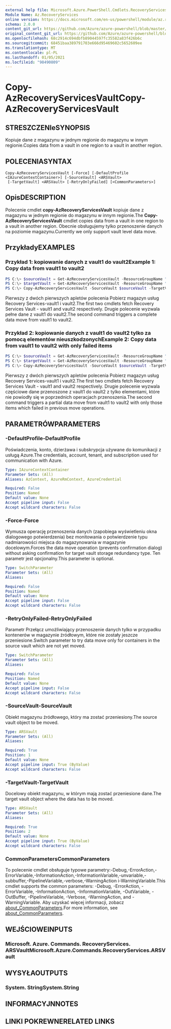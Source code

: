 ```yaml
---
external help file: Microsoft.Azure.PowerShell.Cmdlets.RecoveryServices.Backup.dll-Help.xml
Module Name: Az.RecoveryServices
online version: https://docs.microsoft.com/en-us/powershell/module/az.recoveryservices/copy-azrecoveryservicesvault
schema: 2.0.0
content_git_url: https://github.com/Azure/azure-powershell/blob/master/src/RecoveryServices/RecoveryServices/help/Copy-AzRecoveryServicesVault.md
original_content_git_url: https://github.com/Azure/azure-powershell/blob/master/src/RecoveryServices/RecoveryServices/help/Copy-AzRecoveryServicesVault.md
ms.openlocfilehash: 68c2914c694dbfb89044597fc35582a83f426b6c
ms.sourcegitcommit: 68451baa389791703e666d95469602c5652609ee
ms.translationtype: MT
ms.contentlocale: pl-PL
ms.lasthandoff: 01/05/2021
ms.locfileid: "98490809"
---
```

# <span data-ttu-id="7660c-101">Copy-AzRecoveryServicesVault</span><span class="sxs-lookup"><span data-stu-id="7660c-101">Copy-AzRecoveryServicesVault</span></span>

## <span data-ttu-id="7660c-102">STRESZCZENIe</span><span class="sxs-lookup"><span data-stu-id="7660c-102">SYNOPSIS</span></span>
<span data-ttu-id="7660c-103">Kopiuje dane z magazynu w jednym regionie do magazynu w innym regionie.</span><span class="sxs-lookup"><span data-stu-id="7660c-103">Copies data from a vault in one region to a vault in another region.</span></span>

## <span data-ttu-id="7660c-104">POLECENIA</span><span class="sxs-lookup"><span data-stu-id="7660c-104">SYNTAX</span></span>

```
Copy-AzRecoveryServicesVault [-Force] [-DefaultProfile <IAzureContextContainer>] [-SourceVault] <ARSVault>
 [-TargetVault] <ARSVault> [-RetryOnlyFailed] [<CommonParameters>]
```

## <span data-ttu-id="7660c-105">Opis</span><span class="sxs-lookup"><span data-stu-id="7660c-105">DESCRIPTION</span></span>
<span data-ttu-id="7660c-106">Polecenie cmdlet **copy-AzRecoveryServicesVault** kopiuje dane z magazynu w jednym regionie do magazynu w innym regionie.</span><span class="sxs-lookup"><span data-stu-id="7660c-106">The **Copy-AzRecoveryServicesVault** cmdlet copies data from a vault in one region to a vault in another region.</span></span> <span data-ttu-id="7660c-107">Obecnie obsługujemy tylko przenoszenie danych na poziomie magazynu.</span><span class="sxs-lookup"><span data-stu-id="7660c-107">Currently we only support vault level data move.</span></span>

## <span data-ttu-id="7660c-108">Przykłady</span><span class="sxs-lookup"><span data-stu-id="7660c-108">EXAMPLES</span></span>

### <span data-ttu-id="7660c-109">Przykład 1: kopiowanie danych z vault1 do vault2</span><span class="sxs-lookup"><span data-stu-id="7660c-109">Example 1: Copy data from vault1 to vault2</span></span>
```powershell
PS C:\> $sourceVault = Get-AzRecoveryServicesVault -ResourceGroupName "rgName1" -Name "vault1"
PS C:\> $targetVault = Get-AzRecoveryServicesVault -ResourceGroupName "rgName2" -Name "vault2"
PS C:\> Copy-AzRecoveryServicesVault -SourceVault $sourceVault -TargetVault $targetVault
```

<span data-ttu-id="7660c-110">Pierwszy z dwóch pierwszych apletów polecenia Pobierz magazyn usług Recovery Services-vault1 i vault2.</span><span class="sxs-lookup"><span data-stu-id="7660c-110">The first two cmdlets fetch Recovery Services Vault - vault1 and vault2 respectively.</span></span>
<span data-ttu-id="7660c-111">Drugie polecenie wyzwala pełne dane z vault1 do vault2.</span><span class="sxs-lookup"><span data-stu-id="7660c-111">The second command triggers a complete data move from vault1 to vault2.</span></span> 

### <span data-ttu-id="7660c-112">Przykład 2: kopiowanie danych z vault1 do vault2 tylko za pomocą elementów nieuszkodzonych</span><span class="sxs-lookup"><span data-stu-id="7660c-112">Example 2: Copy data from vault1 to vault2 with only failed items</span></span>
```powershell
PS C:\> $sourceVault = Get-AzRecoveryServicesVault -ResourceGroupName "rgName1" -Name "vault1"
PS C:\> $targetVault = Get-AzRecoveryServicesVault -ResourceGroupName "rgName2" -Name "vault2"
PS C:\> Copy-AzRecoveryServicesVault -SourceVault $sourceVault -TargetVault $targetVault -RetryOnlyFailed
``` 

<span data-ttu-id="7660c-113">Pierwszy z dwóch pierwszych apletów polecenia Pobierz magazyn usług Recovery Services-vault1 i vault2.</span><span class="sxs-lookup"><span data-stu-id="7660c-113">The first two cmdlets fetch Recovery Services Vault - vault1 and vault2 respectively.</span></span>
<span data-ttu-id="7660c-114">Drugie polecenie wyzwala częściowe dane przenoszone z vault1 do vault2 z tylko elementami, które nie powiodły się w poprzednich operacjach przenoszenia.</span><span class="sxs-lookup"><span data-stu-id="7660c-114">The second command triggers a partial data move from vault1 to vault2 with only those items which failed in previous move operations.</span></span>

## <span data-ttu-id="7660c-115">PARAMETRÓW</span><span class="sxs-lookup"><span data-stu-id="7660c-115">PARAMETERS</span></span>

### <span data-ttu-id="7660c-116">-DefaultProfile</span><span class="sxs-lookup"><span data-stu-id="7660c-116">-DefaultProfile</span></span>
<span data-ttu-id="7660c-117">Poświadczenia, konto, dzierżawa i subskrypcja używane do komunikacji z usługą Azure.</span><span class="sxs-lookup"><span data-stu-id="7660c-117">The credentials, account, tenant, and subscription used for communication with Azure.</span></span>

```yaml
Type: IAzureContextContainer
Parameter Sets: (All)
Aliases: AzContext, AzureRmContext, AzureCredential

Required: False
Position: Named
Default value: None
Accept pipeline input: False
Accept wildcard characters: False
```

### <span data-ttu-id="7660c-118">-Force</span><span class="sxs-lookup"><span data-stu-id="7660c-118">-Force</span></span>
<span data-ttu-id="7660c-119">Wymusza operację przenoszenia danych (zapobiega wyświetleniu okna dialogowego potwierdzenia) bez monitowania o potwierdzenie typu nadmiarowości miejsca do magazynowania w magazynie docelowym.</span><span class="sxs-lookup"><span data-stu-id="7660c-119">Forces the data move operation (prevents confirmation dialog) without asking confirmation for target vault storage redundancy type.</span></span> <span data-ttu-id="7660c-120">Ten parametr jest opcjonalny.</span><span class="sxs-lookup"><span data-stu-id="7660c-120">This parameter is optional.</span></span> 

```yaml
Type: SwitchParameter
Parameter Sets: (All)
Aliases:

Required: False
Position: Named
Default value: None
Accept pipeline input: False
Accept wildcard characters: False
```

### <span data-ttu-id="7660c-121">-RetryOnlyFailed</span><span class="sxs-lookup"><span data-stu-id="7660c-121">-RetryOnlyFailed</span></span>
<span data-ttu-id="7660c-122">Parametr Przełącz umożliwiający przenoszenie danych tylko w przypadku kontenerów w magazynie źródłowym, które nie zostały jeszcze przeniesione.</span><span class="sxs-lookup"><span data-stu-id="7660c-122">Switch parameter to try data move only for containers in the source vault which are not yet moved.</span></span>

```yaml
Type: SwitchParameter
Parameter Sets: (All)
Aliases:

Required: False
Position: Named
Default value: None
Accept pipeline input: False
Accept wildcard characters: False
```

### <span data-ttu-id="7660c-123">-SourceVault</span><span class="sxs-lookup"><span data-stu-id="7660c-123">-SourceVault</span></span>
<span data-ttu-id="7660c-124">Obiekt magazynu źródłowego, który ma zostać przeniesiony.</span><span class="sxs-lookup"><span data-stu-id="7660c-124">The source vault object to be moved.</span></span>

```yaml
Type: ARSVault
Parameter Sets: (All)
Aliases:

Required: True
Position: 1
Default value: None
Accept pipeline input: True (ByValue)
Accept wildcard characters: False
```

### <span data-ttu-id="7660c-125">-TargetVault</span><span class="sxs-lookup"><span data-stu-id="7660c-125">-TargetVault</span></span>
<span data-ttu-id="7660c-126">Docelowy obiekt magazynu, w którym mają zostać przeniesione dane.</span><span class="sxs-lookup"><span data-stu-id="7660c-126">The target vault object where the data has to be moved.</span></span>

```yaml
Type: ARSVault
Parameter Sets: (All)
Aliases:

Required: True
Position: 2
Default value: None
Accept pipeline input: True (ByValue)
Accept wildcard characters: False
```

### <span data-ttu-id="7660c-127">CommonParameters</span><span class="sxs-lookup"><span data-stu-id="7660c-127">CommonParameters</span></span>
<span data-ttu-id="7660c-128">To polecenie cmdlet obsługuje typowe parametry:-Debug,-ErrorAction,-ErrorVariable,-InformationAction,-InformationVariable,-unvariable,-subbuffer,-PipelineVariable,-verbose,-WarningAction i-WarningVariable.</span><span class="sxs-lookup"><span data-stu-id="7660c-128">This cmdlet supports the common parameters: -Debug, -ErrorAction, -ErrorVariable, -InformationAction, -InformationVariable, -OutVariable, -OutBuffer, -PipelineVariable, -Verbose, -WarningAction, and -WarningVariable.</span></span> <span data-ttu-id="7660c-129">Aby uzyskać więcej informacji, zobacz [about_CommonParameters](http://go.microsoft.com/fwlink/?LinkID=113216).</span><span class="sxs-lookup"><span data-stu-id="7660c-129">For more information, see [about_CommonParameters](http://go.microsoft.com/fwlink/?LinkID=113216).</span></span>

## <span data-ttu-id="7660c-130">WEJŚCIOWE</span><span class="sxs-lookup"><span data-stu-id="7660c-130">INPUTS</span></span>

### <span data-ttu-id="7660c-131">Microsoft. Azure. Commands. RecoveryServices. ARSVault</span><span class="sxs-lookup"><span data-stu-id="7660c-131">Microsoft.Azure.Commands.RecoveryServices.ARSVault</span></span>

## <span data-ttu-id="7660c-132">WYSYŁA</span><span class="sxs-lookup"><span data-stu-id="7660c-132">OUTPUTS</span></span>

### <span data-ttu-id="7660c-133">System. String</span><span class="sxs-lookup"><span data-stu-id="7660c-133">System.String</span></span>

## <span data-ttu-id="7660c-134">INFORMACYJN</span><span class="sxs-lookup"><span data-stu-id="7660c-134">NOTES</span></span>

## <span data-ttu-id="7660c-135">LINKI POKREWNE</span><span class="sxs-lookup"><span data-stu-id="7660c-135">RELATED LINKS</span></span>
